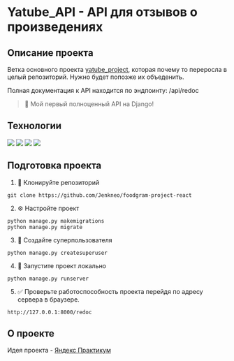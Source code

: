# Yatube_API - API для отзывов о произведениях

## Описание проекта  
  
Ветка основного проекта [yatube_project](https://github.com/Jenkneo/yatube_project),
которая почему то переросла в целый репозиторий.
Нужно будет попозже их объеденить.

Полная документация к API находится по эндпоинту: /api/redoc  

> 🎉 Мой первый полноценный API на Django!

## Технологии
<img src="https://img.shields.io/badge/Python-grey?style=for-the-badge&logo=Python&logoColor=Blue"> <img src="https://img.shields.io/badge/Django%202.2.16-grey?style=for-the-badge&logo=Django&logoColor=darkgreen"> <img src="https://img.shields.io/badge/SQLite-grey?style=for-the-badge&logo=SQLite&logoColor=white"> <img src="https://img.shields.io/badge/DRF%203.12.4-grey?style=for-the-badge&logo=Django&logoColor=white">


## Подготовка проекта  
  
1. 🔽 Клонируйте репозиторий
```      
git clone https://github.com/Jenkneo/foodgram-project-react
```
2. ⚙️ Настройте проект
``` 
python manage.py makemigrations
python manage.py migrate
```  
3. 🔧 Создайте суперпользователя
```
python manage.py createsuperuser
```
4. 🔼 Запустите проект локально
```
python manage.py runserver
```
5. ✅ Проверьте работоспособность проекта перейдя по адресу сервера в браузере.
```
http://127.0.0.1:8000/redoc
```
  
## О проекте  
Идея проекта - [Яндекс Практикум](https://practicum.yandex.ru/)